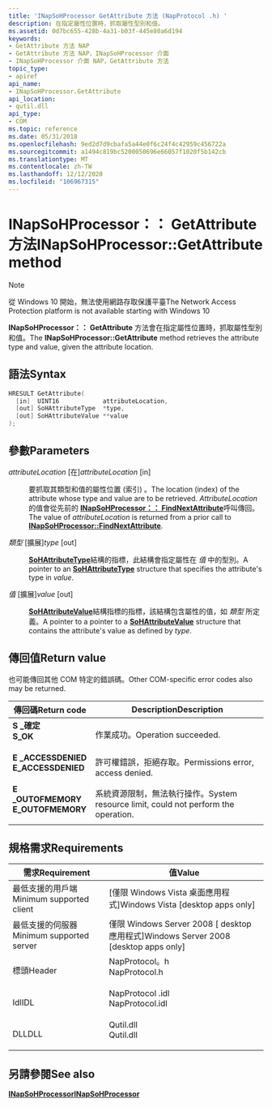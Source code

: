 ```yaml
---
title: 'INapSoHProcessor GetAttribute 方法 (NapProtocol .h) '
description: 在指定屬性位置時，抓取屬性型別和值。
ms.assetid: 0d7bc655-428b-4a31-b03f-445e80a6d194
keywords:
- GetAttribute 方法 NAP
- GetAttribute 方法 NAP，INapSoHProcessor 介面
- INapSoHProcessor 介面 NAP，GetAttribute 方法
topic_type:
- apiref
api_name:
- INapSoHProcessor.GetAttribute
api_location:
- qutil.dll
api_type:
- COM
ms.topic: reference
ms.date: 05/31/2018
ms.openlocfilehash: 9ed2d7d9cbafa5a44e0f6c24f4c42959c456722a
ms.sourcegitcommit: a1494c819bc5200050696e66057f1020f5b142cb
ms.translationtype: MT
ms.contentlocale: zh-TW
ms.lasthandoff: 12/12/2020
ms.locfileid: "106967315"
---
```

# <a name="inapsohprocessorgetattribute-method"></a><span data-ttu-id="b8d90-106">INapSoHProcessor：： GetAttribute 方法</span><span class="sxs-lookup"><span data-stu-id="b8d90-106">INapSoHProcessor::GetAttribute method</span></span>

> [!Note]  
> <span data-ttu-id="b8d90-107">從 Windows 10 開始，無法使用網路存取保護平臺</span><span class="sxs-lookup"><span data-stu-id="b8d90-107">The Network Access Protection platform is not available starting with Windows 10</span></span>

 

<span data-ttu-id="b8d90-108">**INapSoHProcessor：： GetAttribute** 方法會在指定屬性位置時，抓取屬性型別和值。</span><span class="sxs-lookup"><span data-stu-id="b8d90-108">The **INapSoHProcessor::GetAttribute** method retrieves the attribute type and value, given the attribute location.</span></span>

## <a name="syntax"></a><span data-ttu-id="b8d90-109">語法</span><span class="sxs-lookup"><span data-stu-id="b8d90-109">Syntax</span></span>


```C++
HRESULT GetAttribute(
  [in]  UINT16            attributeLocation,
  [out] SoHAttributeType  *type,
  [out] SoHAttributeValue **value
);
```



## <a name="parameters"></a><span data-ttu-id="b8d90-110">參數</span><span class="sxs-lookup"><span data-stu-id="b8d90-110">Parameters</span></span>

<dl> <dt>

<span data-ttu-id="b8d90-111">*attributeLocation* \[在\]</span><span class="sxs-lookup"><span data-stu-id="b8d90-111">*attributeLocation* \[in\]</span></span>
</dt> <dd>

<span data-ttu-id="b8d90-112">要抓取其類型和值的屬性位置 (索引) 。</span><span class="sxs-lookup"><span data-stu-id="b8d90-112">The location (index) of the attribute whose type and value are to be retrieved.</span></span> <span data-ttu-id="b8d90-113">*AttributeLocation* 的值會從先前的 [**INapSoHProcessor：： FindNextAttribute**](inapsohprocessor-findnextattribute-method.md)呼叫傳回。</span><span class="sxs-lookup"><span data-stu-id="b8d90-113">The value of *attributeLocation* is returned from a prior call to [**INapSoHProcessor::FindNextAttribute**](inapsohprocessor-findnextattribute-method.md).</span></span>

</dd> <dt>

<span data-ttu-id="b8d90-114">*類型* \[擴展\]</span><span class="sxs-lookup"><span data-stu-id="b8d90-114">*type* \[out\]</span></span>
</dt> <dd>

<span data-ttu-id="b8d90-115">[**SoHAttributeType**](sohattributetype-enum.md)結構的指標，此結構會指定屬性在 *值* 中的型別。</span><span class="sxs-lookup"><span data-stu-id="b8d90-115">A pointer to an [**SoHAttributeType**](sohattributetype-enum.md) structure that specifies the attribute's type in *value*.</span></span>

</dd> <dt>

<span data-ttu-id="b8d90-116">*值* \[擴展\]</span><span class="sxs-lookup"><span data-stu-id="b8d90-116">*value* \[out\]</span></span>
</dt> <dd>

<span data-ttu-id="b8d90-117">[**SoHAttributeValue**](sohattributevalue-union.md)結構指標的指標，該結構包含屬性的值，如 *類型* 所定義。</span><span class="sxs-lookup"><span data-stu-id="b8d90-117">A pointer to a pointer to a [**SoHAttributeValue**](sohattributevalue-union.md) structure that contains the attribute's value as defined by *type*.</span></span>

</dd> </dl>

## <a name="return-value"></a><span data-ttu-id="b8d90-118">傳回值</span><span class="sxs-lookup"><span data-stu-id="b8d90-118">Return value</span></span>

<span data-ttu-id="b8d90-119">也可能傳回其他 COM 特定的錯誤碼。</span><span class="sxs-lookup"><span data-stu-id="b8d90-119">Other COM-specific error codes also may be returned.</span></span>



| <span data-ttu-id="b8d90-120">傳回碼</span><span class="sxs-lookup"><span data-stu-id="b8d90-120">Return code</span></span>                                                                                     | <span data-ttu-id="b8d90-121">Description</span><span class="sxs-lookup"><span data-stu-id="b8d90-121">Description</span></span>                                                        |
|-------------------------------------------------------------------------------------------------|--------------------------------------------------------------------|
| <dl> <span data-ttu-id="b8d90-122"><dt>**S \_確定**</dt></span><span class="sxs-lookup"><span data-stu-id="b8d90-122"><dt>**S\_OK** </dt></span></span> </dl>           | <span data-ttu-id="b8d90-123">作業成功。</span><span class="sxs-lookup"><span data-stu-id="b8d90-123">Operation succeeded.</span></span><br/>                                    |
| <dl> <span data-ttu-id="b8d90-124"><dt>**E \_ACCESSDENIED**</dt></span><span class="sxs-lookup"><span data-stu-id="b8d90-124"><dt>**E\_ACCESSDENIED** </dt></span></span> </dl> | <span data-ttu-id="b8d90-125">許可權錯誤，拒絕存取。</span><span class="sxs-lookup"><span data-stu-id="b8d90-125">Permissions error, access denied.</span></span><br/>                       |
| <dl> <span data-ttu-id="b8d90-126"><dt>**E \_OUTOFMEMORY**</dt></span><span class="sxs-lookup"><span data-stu-id="b8d90-126"><dt>**E\_OUTOFMEMORY** </dt></span></span> </dl>  | <span data-ttu-id="b8d90-127">系統資源限制，無法執行操作。</span><span class="sxs-lookup"><span data-stu-id="b8d90-127">System resource limit, could not perform the operation.</span></span><br/> |



 

## <a name="requirements"></a><span data-ttu-id="b8d90-128">規格需求</span><span class="sxs-lookup"><span data-stu-id="b8d90-128">Requirements</span></span>



| <span data-ttu-id="b8d90-129">需求</span><span class="sxs-lookup"><span data-stu-id="b8d90-129">Requirement</span></span> | <span data-ttu-id="b8d90-130">值</span><span class="sxs-lookup"><span data-stu-id="b8d90-130">Value</span></span> |
|-------------------------------------|--------------------------------------------------------------------------------------------|
| <span data-ttu-id="b8d90-131">最低支援的用戶端</span><span class="sxs-lookup"><span data-stu-id="b8d90-131">Minimum supported client</span></span><br/> | <span data-ttu-id="b8d90-132">\[僅限 Windows Vista 桌面應用程式\]</span><span class="sxs-lookup"><span data-stu-id="b8d90-132">Windows Vista \[desktop apps only\]</span></span><br/>                                             |
| <span data-ttu-id="b8d90-133">最低支援的伺服器</span><span class="sxs-lookup"><span data-stu-id="b8d90-133">Minimum supported server</span></span><br/> | <span data-ttu-id="b8d90-134">僅限 Windows Server 2008 \[ desktop 應用程式\]</span><span class="sxs-lookup"><span data-stu-id="b8d90-134">Windows Server 2008 \[desktop apps only\]</span></span><br/>                                       |
| <span data-ttu-id="b8d90-135">標頭</span><span class="sxs-lookup"><span data-stu-id="b8d90-135">Header</span></span><br/>                   | <dl> <span data-ttu-id="b8d90-136"><dt>NapProtocol。h</dt></span><span class="sxs-lookup"><span data-stu-id="b8d90-136"><dt>NapProtocol.h</dt></span></span> </dl>   |
| <span data-ttu-id="b8d90-137">Idl</span><span class="sxs-lookup"><span data-stu-id="b8d90-137">IDL</span></span><br/>                      | <dl> <span data-ttu-id="b8d90-138"><dt>NapProtocol .idl</dt></span><span class="sxs-lookup"><span data-stu-id="b8d90-138"><dt>NapProtocol.idl</dt></span></span> </dl> |
| <span data-ttu-id="b8d90-139">DLL</span><span class="sxs-lookup"><span data-stu-id="b8d90-139">DLL</span></span><br/>                      | <dl> <span data-ttu-id="b8d90-140"><dt>Qutil.dll</dt></span><span class="sxs-lookup"><span data-stu-id="b8d90-140"><dt>Qutil.dll</dt></span></span> </dl>       |



## <a name="see-also"></a><span data-ttu-id="b8d90-141">另請參閱</span><span class="sxs-lookup"><span data-stu-id="b8d90-141">See also</span></span>

<dl> <dt>

[<span data-ttu-id="b8d90-142">**INapSoHProcessor**</span><span class="sxs-lookup"><span data-stu-id="b8d90-142">**INapSoHProcessor**</span></span>](inapsohprocessor.md)
</dt> </dl>

 

 





